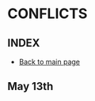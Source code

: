 # CONFLICTS

## INDEX

- [Back to main page](https://github.com/Sigourn/morrowind-improved/blob/master/readme.md)

## May 13th
